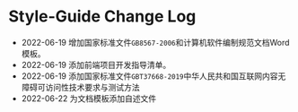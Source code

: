 # Style-Guide Change Log

+ 2022-06-19 增加国家标准文件`GB8567-2006`和计算机软件编制规范文档Word模板。
+ 2022-06-19 添加前端项目开发指导清单。
+ 2022-06-19 添加国家标准文件`GBT37668-2019`中华人民共和国互联网内容无障碍可访问性技术要求与测试方法
+ 2022-06-22 为文档模板添加自述文件